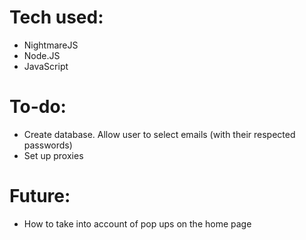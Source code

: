 # Tech used:
*  NightmareJS
*  Node.JS
*  JavaScript

# To-do:
*  Create database. Allow user to select emails (with their respected passwords)  
*  Set up proxies

# Future:
*  How to take into account of pop ups on the home page
